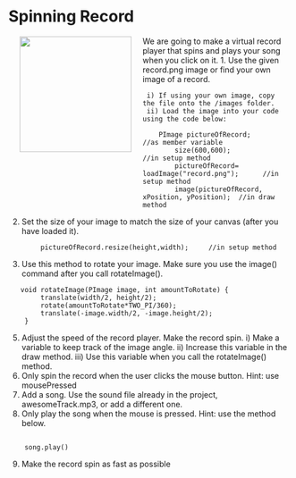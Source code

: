 
# Spinning Record
  <img align="left" alt="" src="./images/spinningRecord.png" style="width: 200.00px; height: 207.00px;  margin: 0px 20px" title=""/>
  We are going to make a virtual record player that spins and plays your song when you click on it.
1. Use the given record.png image or find your own image of a record.

     i) If using your own image, copy the file onto the /images folder.
     ii) Load the image into your code using the code below:
```
	PImage pictureOfRecord;                        //as member variable
        size(600,600);                                 //in setup method
        pictureOfRecord= loadImage("record.png");      //in setup method
        image(pictureOfRecord, xPosition, yPosition);  //in draw method
```
2. Set the size of your image to match the size of your canvas (after you have loaded it).
```
        pictureOfRecord.resize(height,width);     //in setup method
```
3. Use this method to rotate your image. Make sure you use the image() command after you call rotateImage().
```
   void rotateImage(PImage image, int amountToRotate) {
        translate(width/2, height/2);
        rotate(amountToRotate*TWO_PI/360);
        translate(-image.width/2, -image.height/2);
    }
```
5. Adjust the speed of the record player. Make the record spin.
     i) Make a variable to keep track of the image angle.
     ii) Increase this variable in the draw method.
     iii) Use this variable when you call the rotateImage() method.
6. Only spin the record when the user clicks the mouse button. Hint: use mousePressed
7. Add a song.  Use the sound file already in the project, awesomeTrack.mp3, or add a different one.
8. Only play the song when the mouse is pressed. Hint: use the method below.
```

    song.play()
```
9. Make the record spin as fast as possible
 

